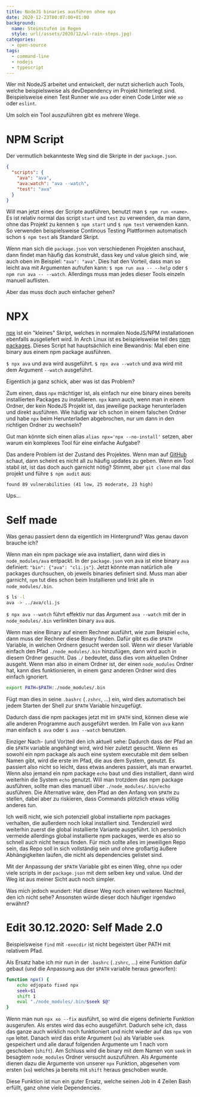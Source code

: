 ```yaml
---
title: NodeJS binaries ausführen ohne npx
date: 2020-12-23T00:07:00+01:00
background:
  name: Steinstufen im Regen
  style: url(/assets/2020/12/wl-rain-steps.jpg)
categories:
  - open-source
tags:
  - command-line
  - nodejs
  - typescript
---
```

Wer mit NodeJS arbeitet und entwickelt, der nutzt sicherlich auch Tools, welche beispielsweise als devDependency im Projekt hinterlegt sind.
Beispielsweise einen Test Runner wie `ava` oder einen Code Linter wie `xo` oder `eslint`.

Um solch ein Tool auszuführen gibt es mehrere Wege.
<!--more-->

# NPM Script

Der vermutlich bekannteste Weg sind die Skripte in der `package.json`.
```json
{
  "scripts": {
    "ava": "ava",
    "ava:watch": "ava --watch",
    "test": "ava"
  }
}
```

Will man jetzt eines der Scripte ausführen, benutzt man `$ npm run <name>`.
Es ist relativ normal das script `start` und `test` zu verwenden, da man dann, ohne das Projekt zu kennen `$ npm start` und `$ npm test` verwenden kann.
So verwenden beispielsweise Continous Testing Plattformen automatisch schon `$ npm test` als Standard Skript.

Wenn man sich die `package.json` von verschiedenen Projekten anschaut, dann findet man häufig das konstrukt, dass key und value gleich sind, wie auch oben im Beispiel: `"ava": "ava"`.
Dies hat den Vorteil, dass man so leicht ava mit Argumenten aufrufen kann:
`$ npm run ava -- --help` oder `$ npm run ava -- --watch`.
Allerdings muss man jedes dieser Tools einzeln manuell auflisten.

Aber das muss doch auch einfacher gehen?

# NPX

[npx](https://github.com/npm/npx) ist ein "kleines" Skript, welches in normalen NodeJS/NPM installationen ebenfalls ausgeliefert wird.
In Arch Linux ist es beispielsweise teil des [npm packages](https://archlinux.org/packages/community/any/npm/files/).
Dieses Script hat hauptsächlich eine Bewandnis:
Mal eben eine binary aus einem npm package ausführen.

`$ npx ava` und ava wird ausgeführt.
`$ npx ava --watch` und ava wird mit dem Argument `--watch` ausgeführt.

Eigentlich ja ganz schick, aber was ist das Problem?

Zum einen, dass `npx` mächtiger ist, als einfach nur eine binary eines bereits installierten Packages zu installieren.
`npx` kann auch, wenn man in einem Ordner, der kein NodeJS Projekt ist, das jeweilige package herunterladen und direkt ausführen.
Wie häufig war ich schon in einem falschen Ordner und habe `npx` beim Herunterladen abgebrochen, nur um dann in den richtigen Ordner zu wechseln?

Gut man könnte sich einen alias `alias npx='npx --no-install'` setzen, aber warum ein komplexes Tool für eine einfache Aufgabe?

Das andere Problem ist der Zustand des Projektes.
Wenn man auf [GitHub](https://github.com/npm/npx) schaut, dann scheint es nicht all zu häufig updates zu geben.
Wenn ein Tool stabil ist, ist das doch auch garnicht nötig?
Stimmt, aber `git clone` mal das projekt und führe `$ npm audit` aus:
```
found 89 vulnerabilities (41 low, 25 moderate, 23 high)
```

Ups…

# Self made

Was genau passiert denn da eigentlich im Hintergrund?
Was genau davon brauche ich?

Wenn man ein npm package wie ava installiert, dann wird dies in `node_modules/ava` entpackt.
In der `package.json` von ava ist eine binary `ava` definiert: `"bin": {"ava": "cli.js"}`.
Jetzt könnte man natürlich alle packages durchsuchen, ob jeweils binaries definiert sind.
Muss man aber garnicht, `npm` tut dies schon beim Installieren und linkt alle in `node_modules/.bin`.
```bash
$ ls -l
ava -> ../ava/cli.js
```

`$ npx ava --watch` führt effektiv nur das Argument `ava --watch` mit der in `node_modules/.bin` verlinkten binary `ava` aus.

Wenn man eine Binary auf einem Rechner ausführt, wie zum Beispiel `echo`, dann muss der Rechner diese Binary finden.
Dafür gibt es die `$PATH` Variable, in welchen Ordnern gesucht werden soll.
Wenn wir dieser Variable einfach den Pfad `./node_modules/.bin` hinzufügen, dann wird auch in diesem Ordner gesucht.
Das `./` bedeutet, dass dies vom aktuellen Ordner ausgeht.
Wenn man also in einem Ordner ist, der einen `node_modules` Ordner hat, kann dies funktionieren, in einem ganz anderen Ordner wird dies einfach ignoriert.

```bash
export PATH=$PATH:./node_modules/.bin
```

Fügt man dies in seine `.bashrc` (`.zshrc`, …) ein, wird dies automatisch bei jedem Starten der Shell zur `$PATH` Variable hinzugefügt.

Dadurch dass die npm packages jetzt mit im `$PATH` sind, können diese wie alle anderen Programme auch ausgeführt werden.
Im Falle von `ava` kann man einfach `$ ava` oder `$ ava --watch` benutzen.

Einziger Nach- (und Vor)teil den ich aktuell sehe: Dadurch dass der Pfad an die `$PATH` variable angehängt wird, wird hier zuletzt gesucht.
Wenn es sowohl ein npm package als auch eine system executable mit dem selben Namen gibt, wird die erste im Pfad, die aus dem System, genutzt.
Es passiert also nicht so leicht, dass etwas anderes passiert, als man erwartet.
Wenn also jemand ein npm package `echo` baut und dies installiert, dann wird weiterhin die System `echo` genutzt.
Will man trotzdem das npm package ausführen, sollte man dies manuell über `./node_modules/.bin/echo` ausführen.
Die Alternative wäre, den Pfad an den Anfang von `$PATH` zu stellen, dabei aber zu riskieren, dass Commands plötzlich etwas völlig anderes tun.

Ich weiß nicht, wie sich potenziell global installierte npm packages verhalten, die außerdem noch lokal installiert sind.
Tendenziell wird weiterhin zuerst die global installierte Variante ausgeführt.
Ich persönlich vermeide allerdings global installierte npm packages, werde es also so schnell auch nicht heraus finden.
Für mich sollte alles im jeweiligen Repo sein, das Repo soll in sich vollständig sein und ohne großartig äußere Abhängigkeiten laufen, die nicht als dependencies gelistet sind.

Mit der Anpassung der `$PATH` Variable gibt es einen Weg, ohne `npx` oder viele scripts in der `package.json` mit dem selben key und value.
Und der Weg ist aus meiner Sicht auch noch simpler.

Was mich jedoch wundert:
Hat dieser Weg noch einen weiteren Nachteil, den ich nicht sehe?
Ansonsten würde dieser doch häufiger irgendwo erwähnt?

# Edit 30.12.2020: Self Made 2.0

Beispielsweise `find` mit `-execdir` ist nicht begeistert über PATH mit relativem Pfad.

Als Ersatz habe ich mir nun in der `.bashrc` (`.zshrc`, …) eine Funktion dafür gebaut (und die Anpassung aus der `$PATH` variable heraus geworfen):

```bash
function npx() {
	echo edjopato fixed npx
	seek=$1
	shift 1
	eval "./node_modules/.bin/$seek $@"
}
```

Wenn man nun `npx xo --fix` ausführt, so wird die eigens definierte Funktion ausgerufen.
Als erstes wird das echo ausgeführt.
Dadurch sehe ich, dass das ganze auch wirklich noch funktioniert und nicht wieder auf das `npx` von `npm` leitet.
Danach wird das erste Argument (`xo`) als Variable `seek` gespeichert und alle darauf folgenden Argumente um 1 nach vorn geschoben (`shift`).
Am Schluss wird die binary mit dem Namen von `seek` in besagtem `node_modules` Ordner versucht auszuführen.
Als Argumente dienen dazu die Argumente von unserer `npx` Funktion, abgesehen vom ersten (`xo`) welches ja bereits mit `shift` heraus geschoben wurde.

Diese Funktion ist nun ein guter Ersatz, welche seinen Job in 4 Zeilen Bash erfüllt, ganz ohne viele Dependencies.
